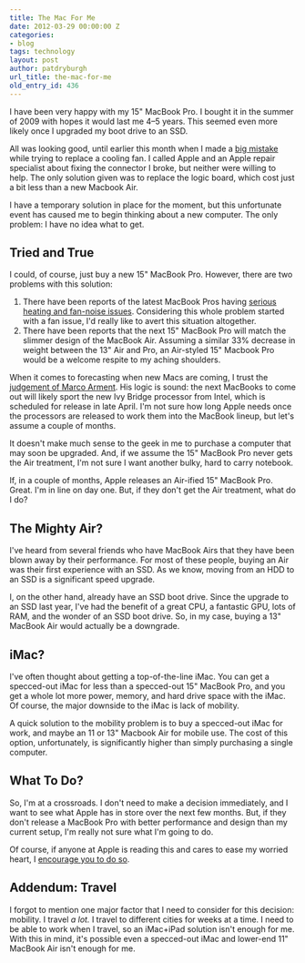 ```yaml
---
title: The Mac For Me
date: 2012-03-29 00:00:00 Z
categories:
- blog
tags: technology
layout: post
author: patdryburgh
url_title: the-mac-for-me
old_entry_id: 436
---
```


I have been very happy with my 15" MacBook Pro. I bought it in the summer of 2009 with hopes it would last me 4–5 years. This seemed even more likely once I upgraded my boot drive to an SSD.

All was looking good, until earlier this month when I made a [big mistake](https://twitter.com/#!/patdryburgh/status/175366705634230272) while trying to replace a cooling fan. I called Apple and an Apple repair specialist about fixing the connector I broke, but neither were willing to help. The only solution given was to replace the logic board, which cost just a bit less than a new Macbook Air.

I have a temporary solution in place for the moment, but this unfortunate event has caused me to begin thinking about a new computer. The only problem: I have no idea what to get.

## Tried and True

I could, of course, just buy a new 15" MacBook Pro. However, there are two problems with this solution:

1. There have been reports of the latest MacBook Pros having [serious heating and fan-noise issues](http://www.marco.org/2011/09/20/heat-and-fan-issues-with-2011-15-inch-macbook-pro). Considering this whole problem started with a fan issue, I'd really like to avert this situation altogether.
2. There have been reports that the next 15" MacBook Pro will match the slimmer design of the MacBook Air. Assuming a similar 33% decrease in weight between the 13" Air and Pro, an Air-styled 15" Macbook Pro would be a welcome respite to my aching shoulders.

When it comes to forecasting when new Macs are coming, I trust the [judgement of Marco Arment](http://www.marco.org/2012/03/28/ivy-bridge-schedule). His logic is sound: the next MacBooks to come out will likely sport the new Ivy Bridge processor from Intel, which is scheduled for release in late April. I'm not sure how long Apple needs once the processors are released to work them into the MacBook lineup, but let's assume a couple of months.

It doesn't make much sense to the geek in me to purchase a computer that may soon be upgraded. And, if we assume the 15" MacBook Pro never gets the Air treatment, I'm not sure I want another bulky, hard to carry notebook.

If, in a couple of months, Apple releases an Air-ified 15" MacBook Pro. Great. I'm in line on day one. But, if they don't get the Air treatment, what do I do?

## The Mighty Air?

I've heard from several friends who have MacBook Airs that they have been blown away by their performance. For most of these people, buying an Air was their first experience with an SSD. As we know, moving from an HDD to an SSD is a significant speed upgrade.

I, on the other hand, already have an SSD boot drive. Since the upgrade to an SSD last year, I've had the benefit of a great CPU, a fantastic GPU, lots of RAM, and the wonder of an SSD boot drive. So, in my case, buying a 13" MacBook Air would actually be a downgrade.

## iMac?

I've often thought about getting a top-of-the-line iMac. You can get a specced-out iMac for less than a specced-out 15" MacBook Pro, and you get a whole lot more power, memory, and hard drive space with the iMac. Of course, the major downside to the iMac is lack of mobility.

A quick solution to the mobility problem is to buy a specced-out iMac for work, and maybe an 11 or 13" Macbook Air for mobile use. The cost of this option, unfortunately, is significantly higher than simply purchasing a single computer.

## What To Do?

So, I'm at a crossroads. I don't need to make a decision immediately, and I want to see what Apple has in store over the next few months. But, if they don't release a MacBook Pro with better performance and design than my current setup, I'm really not sure what I'm going to do.

Of course, if anyone at Apple is reading this and cares to ease my worried heart, I <a href="mailto:hello@patdryburgh.com">encourage you to do so</a>.

## Addendum: Travel

I forgot to mention one major factor that I need to consider for this decision: mobility. I travel *a lot.* I travel to different cities for weeks at a time. I need to be able to work when I travel, so an iMac+iPad solution isn't enough for me. With this in mind, it's possible even a specced-out iMac and lower-end 11" MacBook Air isn't enough for me.